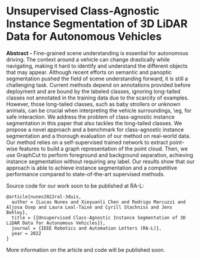 # Unsupervised Class-Agnostic Instance Segmentation of 3D LiDAR Data for Autonomous Vehicles

**Abstract -** Fine-grained scene understanding is essential for autonomous driving. The context around a vehicle can change drastically while navigating, making it hard to identify and understand the different objects that may appear. Although recent efforts on semantic and panoptic segmentation pushed the field of scene understanding forward, it is still a challenging task. Current methods depend on annotations provided before deployment and are bound by the labeled classes, ignoring long-tailed classes not annotated in the training data due to the scarcity of examples. However, those long-tailed classes, such as baby strollers or unknown animals, can be crucial when interpreting the vehicle surroundings, \eg, for safe interaction. We address the problem of class-agnostic instance segmentation in this paper that also tackles the long-tailed classes. We propose a novel approach and a benchmark for class-agnostic instance segmentation and a thorough evaluation of our method on real-world data. Our method relies on a self-supervised trained network to extract point-wise features to build a graph representation of the point cloud. Then, we use GraphCut to perform foreground and background separation, achieving instance segmentation without requiring any label. Our results show that our approach is able to achieve instance segmentation and a competitive performance compared to state-of-the-art supervised methods.

Source code for our work soon to be published at RA-L:

```
@article{nunes2022ral-3duis,
  author = {Lucas Nunes and Xieyuanli Chen and Rodrigo Marcuzzi and Aljosa Osep and Laura Leal-Taixé and Cyrill Stachniss and Jens Behley},
  title = {{Unsupervised Class-Agnostic Instance Segmentation of 3D LiDAR Data for Autonomous Vehicles}},
  journal = {IEEE Robotics and Automation Letters (RA-L)},
  year = 2022
}
```

More information on the article and code will be published soon.
